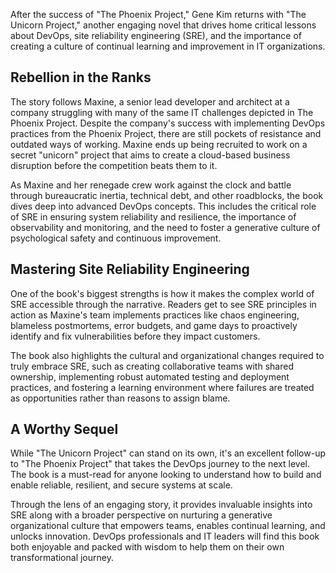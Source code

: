 

After the success of "The Phoenix Project," Gene Kim returns with "The Unicorn Project," another engaging novel that drives home critical lessons about DevOps, site reliability engineering (SRE), and the importance of creating a culture of continual learning and improvement in IT organizations.

## Rebellion in the Ranks

The story follows Maxine, a senior lead developer and architect at a company struggling with many of the same IT challenges depicted in The Phoenix Project. Despite the company's success with implementing DevOps practices from the Phoenix Project, there are still pockets of resistance and outdated ways of working. Maxine ends up being recruited to work on a secret "unicorn" project that aims to create a cloud-based business disruption before the competition beats them to it.

As Maxine and her renegade crew work against the clock and battle through bureaucratic inertia, technical debt, and other roadblocks, the book dives deep into advanced DevOps concepts. This includes the critical role of SRE in ensuring system reliability and resilience, the importance of observability and monitoring, and the need to foster a generative culture of psychological safety and continuous improvement.

## Mastering Site Reliability Engineering

One of the book's biggest strengths is how it makes the complex world of SRE accessible through the narrative. Readers get to see SRE principles in action as Maxine's team implements practices like chaos engineering, blameless postmortems, error budgets, and game days to proactively identify and fix vulnerabilities before they impact customers.

The book also highlights the cultural and organizational changes required to truly embrace SRE, such as creating collaborative teams with shared ownership, implementing robust automated testing and deployment practices, and fostering a learning environment where failures are treated as opportunities rather than reasons to assign blame.

## A Worthy Sequel

While "The Unicorn Project" can stand on its own, it's an excellent follow-up to "The Phoenix Project" that takes the DevOps journey to the next level. The book is a must-read for anyone looking to understand how to build and enable reliable, resilient, and secure systems at scale.

Through the lens of an engaging story, it provides invaluable insights into SRE along with a broader perspective on nurturing a generative organizational culture that empowers teams, enables continual learning, and unlocks innovation. DevOps professionals and IT leaders will find this book both enjoyable and packed with wisdom to help them on their own transformational journey.
